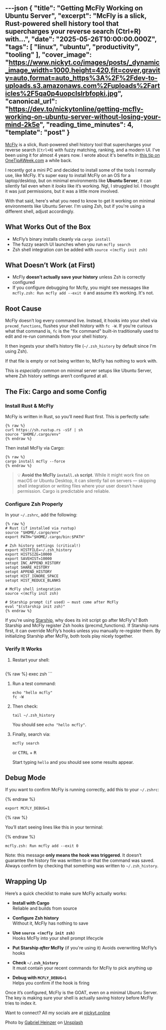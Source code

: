 ---json
{
  "title": "Getting McFly Working on Ubuntu Server",
  "excerpt": "McFly is a slick, Rust-powered shell history tool that supercharges your reverse search (Ctrl+R) with...",
  "date": "2025-05-26T10:00:00.000Z",
  "tags": [
    "linux",
    "ubuntu",
    "productivity",
    "tooling"
  ],
  "cover_image": "https://www.nickyt.co/images/posts/_dynamic_image_width=1000,height=420,fit=cover,gravity=auto,format=auto_https%3A%2F%2Fdev-to-uploads.s3.amazonaws.com%2Fuploads%2Farticles%2F5qa0p4uopclslrbfopki.jpg",
  "canonical_url": "https://dev.to/nickytonline/getting-mcfly-working-on-ubuntu-server-without-losing-your-mind-2k5e",
  "reading_time_minutes": 4,
  "template": "post"
}
---

[McFly](https://github.com/cantino/mcfly) is a slick, Rust-powered shell history tool that supercharges your reverse search (`Ctrl+R`) with fuzzy matching, ranking, and a modern UI. I've been using it for almost 4 years now. I wrote about it's benefits in [this tip on OneTipAWeek.com](https://one-tip-a-week.beehiiv.com/p/one-tip-a-week-what-s-up-mcfly) a while back.

I recently got a mini PC and decided to install some of the tools I normally use, like McFly. It's super easy to install McFly on an OS for a laptop/desktop, but on minimal environments like **Ubuntu Server**, it can silently fail even when it *looks* like it’s working. Ngl, I struggled lol. I thought it was just permissions, but it was a little more involved.

With that said, here's what you need to know to get it working on minimal environments like Ubuntu Server. I'm using Zsh, but if you're using a different shell, adjust accordingly.

## What Works Out of the Box

- McFly’s binary installs cleanly via `cargo install`
- The fuzzy search UI launches when you run `mcfly search`
- Zsh shell integration *can* be added with `source <(mcfly init zsh)`

## What Doesn’t Work (at First)

- McFly **doesn’t actually save your history** unless Zsh is correctly configured
- If you configure debugging for Mcfly, you might see messages like `mcfly.zsh: Run mcfly add --exit 0` and assume it’s working. It's not.

## Root Cause

McFly doesn’t log every command live. Instead, it hooks into your shell via `precmd_functions`, flushes your shell history with `fc -W`. If you're curious what that command is, `fc` is the "fix command" built-in traditionally used to edit and re-run commands from your shell history.

It then ingests your shell’s history file (`~/.zsh_history` by default since I'm using Zsh). 

If that file is empty or not being written to, McFly has nothing to work with.

This is *especially common* on minimal server setups like Ubuntu Server, where Zsh history settings aren’t configured at all.

## The Fix: Cargo and some Config

### Install Rust & McFly

McFly is written in Rust, so you’ll need Rust first. This is perfectly safe:

```
{% raw %}
curl https://sh.rustup.rs -sSf | sh
source "$HOME/.cargo/env"
{% endraw %}
```

Then install McFly via Cargo:

```
{% raw %}
cargo install mcfly --force
{% endraw %}
```

> 💡 **Avoid the McFly `install.sh` script**. While it might work fine on macOS or Ubuntu Desktop, it can silently fail on servers — skipping shell integration or writing files where your user doesn’t have permission. Cargo is predictable and reliable.

### Configure Zsh Properly

In your `~/.zshrc`, add the following:

```
{% raw %}
# Rust (if installed via rustup)
source "$HOME/.cargo/env"
export PATH="$HOME/.cargo/bin:$PATH"

# Zsh history settings (critical!)
export HISTFILE=~/.zsh_history
export HISTSIZE=10000
export SAVEHIST=10000
setopt INC_APPEND_HISTORY
setopt SHARE_HISTORY
setopt APPEND_HISTORY
setopt HIST_IGNORE_SPACE
setopt HIST_REDUCE_BLANKS

# McFly shell integration
source <(mcfly init zsh)

# Starship prompt (if used) — must come after McFly
eval "$(starship init zsh)"
{% endraw %}
```

If you're using [Starship](https://starship.rs/), why does its init script go after McFly's? Both Starship and McFly register Zsh hooks (precmd_functions). If Starship runs first, it can override McFly’s hooks unless you manually re-register them. By initializing Starship after McFly, both tools play nicely together.

### Verify It Works

1. Restart your shell:

    ```
{% raw %}
    exec zsh
    ```

1. Run a test command:

    ```
    echo "hello mcfly"
    fc -W
    ```

1. Then check:

    ```
    tail ~/.zsh_history
    ```

    You should see `echo "hello mcfly"`.

1. Finally, search via:

    ```
    mcfly search 
    ```
    
    or <kbd>CTRL</kbd> + <kbd>R</kbd>


    Start typing `hello` and you should see some results appear.


## Debug Mode

If you want to confirm McFly is running correctly, add this to your `~/.zshrc`:

{% endraw %}
```
export MCFLY_DEBUG=1
```
{% raw %}

You’ll start seeing lines like this in your terminal:

{% endraw %}
```
mcfly.zsh: Run mcfly add --exit 0
```

Note: this message **only means the hook was triggered**. It doesn’t guarantee the history file was written to or that the command was saved. Always confirm by checking that something was written to `~/.zsh_history`.

## Wrapping Up

Here’s a quick checklist to make sure McFly actually works:

- **Install with Cargo**  
  Reliable and builds from source

- **Configure Zsh history**  
  Without it, McFly has nothing to save

- **Use `source <(mcfly init zsh)`**  
  Hooks McFly into your shell prompt lifecycle

- **Put Starship *after* McFly**  (if you're using it)
  Avoids overwriting McFly’s hooks

- **Check `~/.zsh_history`**  
  It must contain your recent commands for McFly to pick anything up

- **Debug with `MCFLY_DEBUG=1`**  
  Helps you confirm if the hook is firing

Once it’s configured, McFly is the GOAT, even on a minimal Ubuntu Server. The key is making sure your shell is actually saving history before McFly tries to index it.

Want to connect? 
All my socials are at [nickyt.online](https://nickyt.online)

Photo by <a href="https://unsplash.com/@6heinz3r?utm_content=creditCopyText&utm_medium=referral&utm_source=unsplash">Gabriel Heinzer</a> on <a href="https://unsplash.com/photos/green-and-black-digital-device-xbEVM6oJ1Fs?utm_content=creditCopyText&utm_medium=referral&utm_source=unsplash">Unsplash</a>
